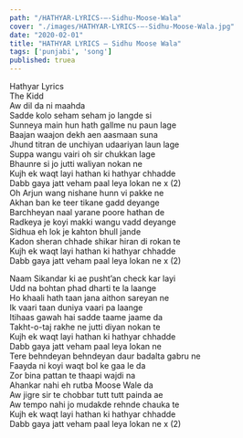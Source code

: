 ```yaml
---
path: "/HATHYAR-LYRICS-–-Sidhu-Moose-Wala"
cover: "./images/HATHYAR-LYRICS-–-Sidhu-Moose-Wala.jpg"
date: "2020-02-01"
title: "HATHYAR LYRICS – Sidhu Moose Wala"
tags: ['punjabi', 'song']
published: truea
---
```

  
Hathyar Lyrics  
The Kidd  
Aw dil da ni maahda  
Sadde kolo seham seham jo langde si  
Sunneya main hun hath gallme nu paun lage  
Baajan waajon dekh aen aasmaan suna  
Jhund titran de unchiyan udaariyan laun lage  
Suppa wangu vairi oh sir chukkan lage  
Bhaunre si jo jutti waliyan nokan ne  
Kujh ek waqt layi hathan ki hathyar chhadde  
Dabb gaya jatt veham paal leya lokan ne x (2)  
Oh Arjun wang nishane hunn vi pakke ne  
Akhan ban ke teer tikane gadd deyange  
Barchheyan naal yarane poore hathan de  
Radkeya je koyi makki wangu vadd deyange  
Sidhua eh lok je kahton bhull jande  
Kadon sheran chhade shikar hiran di rokan te  
Kujh ek waqt layi hathan ki hathyar chhadde  
Dabb gaya jatt veham paal leya lokan ne x (2)  
  
  
  
  
  
  
Naam Sikandar ki ae pusht’an check kar layi  
Udd na bohtan phad dharti te la laange  
Ho khaali hath taan jana aithon sareyan ne  
Ik vaari taan duniya vaari pa laange  
Itihaas gawah hai sadde taame jaame da  
Takht-o-taj rakhe ne jutti diyan nokan te  
Kujh ek waqt layi hathan ki hathyar chhadde  
Dabb gaya jatt veham paal leya lokan ne  
Tere behndeyan behndeyan daur badalta gabru ne  
Faayda ni koyi waqt bol ke gaa le da  
Zor bina pattan te thaapi wajdi na  
Ahankar nahi eh rutba Moose Wale da  
Aw jigre sir te chobbar tutt tutt painda ae  
Aw tempo nahi jo mudakde rehnde chauka te  
Kujh ek waqt layi hathan ki hathyar chhadde  
Dabb gaya jatt veham paal leya lokan ne x (2)  
